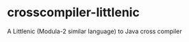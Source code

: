 crosscompiler-littlenic
=======================

A Littlenic (Modula-2 similar language) to Java cross compiler

